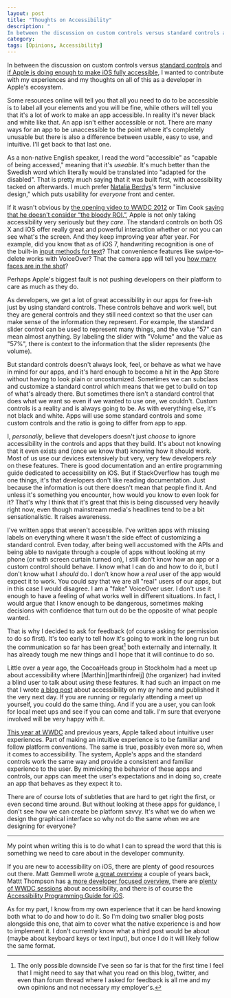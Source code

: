 ```yaml
---
layout: post
title: "Thoughts on Accessibility"
description: "
In between the discussion on custom controls versus standard controls and if Apple is doing enough to make iOS fully accessible, I wanted to contribute with my experiences and my thoughts on all of this as a developer in Apple's ecosystem. "
category: 
tags: [Opinions, Accessibility] 
---
```


In between the discussion on custom controls versus [standard controls][standard] and [if Apple is doing enough to make iOS fully accessible][review], I wanted to contribute with my experiences and my thoughts on all of this as a developer in Apple's ecosystem. 

Some resources online will tell you that all you need to do to be accessible is to label all your elements and you will be fine, while others will tell you that it's a lot of work to make an app accessible. In reality it's never black and white like that. An app isn't either accessible or not. There are many ways for an app to be unaccessible to the point where it's completely unusable but there is also a difference between usable, easy to use, and intuitive. I'll get back to that last one.

As a non-native English speaker, I read the word "accessible" as "capable of being accessed," meaning that it's _useable_. It's much better than the Swedish word which literally would be translated into "adapted for the disabled". That is pretty much saying that it was built first, with accessibility tacked on afterwards. I much prefer [Natalia Berdys][@batalia]'s term "inclusive design," which puts usability for _everyone_ front and center. 

If it wasn't obvious by [the opening video to WWDC 2012][wwdc12] or Tim Cook [saying that he doesn't consider “the bloody ROI.”][ROI],  Apple is not only taking accessibility very seriously but they _care_. The standard controls on both OS X and iOS offer really great and powerful interaction whether or not you can see what's the screen. And they keep improving year after year. For example, did you know that as of iOS 7, handwriting recognition is one of the built-in [input methods for text][text input]? That convenience features like swipe-to-delete works with VoiceOver? That the camera app will tell you [how many faces are in the shot][camera]?

Perhaps Apple's biggest fault is not pushing developers on their platform to care as much as they do. 

As developers, we get a lot of great accessibility in our apps for free-ish just by using standard controls. These controls behave and work well, but they are general controls and they still need context so that the user can make sense of the information they represent. For example, the standard slider control can be used to represent many things, and the value "57" can mean almost anything. By labeling the slider with "Volume" and the value as "57%", there is context to the information that the slider represents (the volume). 

But standard controls doesn't always look, feel, or behave as what we have in mind for our apps, and it's hard enough to become a hit in the App Store without having to look plain or uncostumized. Sometimes we can subclass and customize a standard control which means that we get to build on top of what's already there. But sometimes there isn't a standard control that does what we want so even if we wanted to use one, we couldn't. Custom controls is a reality and is always going to be. As with everything else, it's not black and white. Apps will use some standard controls and some custom controls and the ratio is going to differ from app to app.

I, _personally_, believe that developers doesn't just _choose_ to ignore accessibility in the controls and apps that they build. It's about not knowing that it even exists and (once we know that) knowing how it should work. Most of us use our devices extensively but very, very few developers _rely_ on these features. There is good documentation and an entire programming guide dedicated to accessibility on iOS. But if StackOverflow has tough me one things, it's that developers don't like reading documentation. Just because the information is out there doesn't mean that people find it. And unless it's something you encounter, how would you know to even look for it? That's why I think that it's great that this is being discussed very heavily right now, even though mainstream media's headlines tend to be a bit sensationalistic. It raises awareness. 

I've written apps that weren't accessible. I've written apps with missing labels on everything where it wasn't the side effect of customizing a standard control. Even today, after being well accustomed with the APIs and being able to navigate through a couple of apps without looking at my phone (or with screen curtain turned on), I still don't know how an app or a custom control should behave. I know what I can do and how to do it, but I don't know what I _should_ do. I don't know how a _real_ user of the app would expect it to work. You could say that we are all "real" users of our apps, but in this case I would disagree. I am a "fake" VoiceOver user. I don't use it enough to have a feeling of what works well in different situations. In fact, I would argue that I know enough to be dangerous, sometimes making decisions with confidence that turn out do be the opposite of what people wanted.

That is why I decided to ask for feedback (of course asking for permission to do so first). It's too early to tell how it's going to work in the long run but the communication so far has been great[^me] both externally and internally. It has already tough me new things and I hope that it will continue to do so. 

[^me]: The only possible downside I've seen so far is that for the first time I feel that I might need to say that what you read on this blog, twitter, and even than forum thread where I asked for feedback is all me and my own opinions and not necessary my employer's.

Little over a year ago, the CocoaHeads group in Stockholm had a meet up about accessibility where [Marthin][marthinfreij] (the organizer) had invited a blind user to talk about _using_ these features. It had such an impact on me that I wrote [a blog post][drawRect] about accessibility on my ay home and published it the very next day. If you are running or regularly attending a meet up yourself, you could do the same thing. And if you are a user, you can look for local meet ups and see if you can come and talk. I'm sure that everyone involved will be very happy with it. 

[This year at WWDC][intuitive] and previous years, Apple talked about intuitive user experiences. Part of making an intuitive experience is to be familiar and follow platform conventions. The same is true, possibly even more so, when it comes to accessibility. The system, Apple's apps and the standard controls work the same way and provide a consistent and familiar experience to the user. By mimicking the behavior of these apps and controls, our apps can meet the user's expectations and in doing so, create an app that behaves as they expect it to. 

There are of course lots of subtleties that are hard to get right the first, or even second time around. But without looking at these apps for guidance, I don't see how we can create be platform savvy. It's what we do when we design the graphical interface so why not do the same when we are designing for everyone? 

---

My point when writing this is to do what I can to spread the word that this is something we need to care about in the developer community. 

If you are new to accessibility on iOS, there are plenty of good resources out there. Matt Gemmell wrote [a great overview][gemmell] a couple of years back, Mattt Thompson has [a more developer focused overview][nshipster], there are [plenty of WWDC sessions][videos] about accessibility, and there is of course the [Accessibility Programming Guide for iOS][programmingGuide].

As for my part, I know from my own experience that it can be hard knowing both what to do and how to do it. So I'm doing two smaller blog posts alongside this one, that aim to cover what the native experience is and how to implement it. I don't currently know what a third post would be about (maybe about keyboard keys or text input), but once I do it will likely follow the same format.
 


[standard]: http://inessential.com/2014/07/10/standard_controls
[review]: http://www.marco.org/2014/07/10/app-review-should-test-accessibility
[@batalia]: https://twitter.com/batalia
[text input]: https://www.apple.com/au/accessibility/ios/voiceover/
[ROI]: http://www.theguardian.com/environment/2014/mar/03/tim-cook-climate-change-sceptics-ditch-apple-shares
[wwdc12]: https://www.youtube.com/watch?v=Cx0KocApWjQ
[camera]: https://www.apple.com/ios/accessibility-tips/
[@marthinfreij]: https://twitter.com/marthinfreij
[drawRect]: http://ronnqvi.st/making-drawrect-accessible/
[intuitive]: https://developer.apple.com/videos/wwdc/2014/

[gemmell]: http://mattgemmell.com/accessibility-for-iphone-and-ipad-apps/
[nshipster]: http://nshipster.com/uiaccessibility/
[programmingGuide]: https://developer.apple.com/library/ios/documentation/UserExperience/Conceptual/iPhoneAccessibility/Introduction/Introduction.html
[videos]: http://asciiwwdc.com/search?q=accessibility
